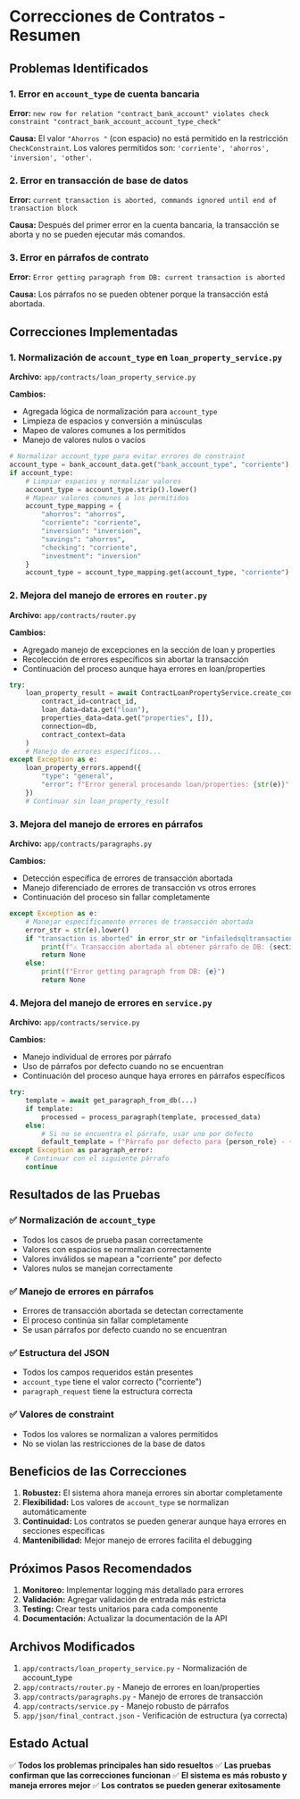 # Correcciones de Contratos - Resumen

## Problemas Identificados

### 1. Error en `account_type` de cuenta bancaria

**Error:** `new row for relation "contract_bank_account" violates check constraint "contract_bank_account_account_type_check"`

**Causa:** El valor `"Ahorros "` (con espacio) no está permitido en la restricción `CheckConstraint`. Los valores permitidos son: `'corriente', 'ahorros', 'inversion', 'other'`.

### 2. Error en transacción de base de datos

**Error:** `current transaction is aborted, commands ignored until end of transaction block`

**Causa:** Después del primer error en la cuenta bancaria, la transacción se aborta y no se pueden ejecutar más comandos.

### 3. Error en párrafos de contrato

**Error:** `Error getting paragraph from DB: current transaction is aborted`

**Causa:** Los párrafos no se pueden obtener porque la transacción está abortada.

## Correcciones Implementadas

### 1. Normalización de `account_type` en `loan_property_service.py`

**Archivo:** `app/contracts/loan_property_service.py`

**Cambios:**

- Agregada lógica de normalización para `account_type`
- Limpieza de espacios y conversión a minúsculas
- Mapeo de valores comunes a los permitidos
- Manejo de valores nulos o vacíos

```python
# Normalizar account_type para evitar errores de constraint
account_type = bank_account_data.get("bank_account_type", "corriente")
if account_type:
    # Limpiar espacios y normalizar valores
    account_type = account_type.strip().lower()
    # Mapear valores comunes a los permitidos
    account_type_mapping = {
        "ahorros": "ahorros",
        "corriente": "corriente",
        "inversion": "inversion",
        "savings": "ahorros",
        "checking": "corriente",
        "investment": "inversion"
    }
    account_type = account_type_mapping.get(account_type, "corriente")
```

### 2. Mejora del manejo de errores en `router.py`

**Archivo:** `app/contracts/router.py`

**Cambios:**

- Agregado manejo de excepciones en la sección de loan y properties
- Recolección de errores específicos sin abortar la transacción
- Continuación del proceso aunque haya errores en loan/properties

```python
try:
    loan_property_result = await ContractLoanPropertyService.create_contract_loan_and_properties(
        contract_id=contract_id,
        loan_data=data.get("loan"),
        properties_data=data.get("properties", []),
        connection=db,
        contract_context=data
    )
    # Manejo de errores específicos...
except Exception as e:
    loan_property_errors.append({
        "type": "general",
        "error": f"Error general procesando loan/properties: {str(e)}"
    })
    # Continuar sin loan_property_result
```

### 3. Mejora del manejo de errores en párrafos

**Archivo:** `app/contracts/paragraphs.py`

**Cambios:**

- Detección específica de errores de transacción abortada
- Manejo diferenciado de errores de transacción vs otros errores
- Continuación del proceso sin fallar completamente

```python
except Exception as e:
    # Manejar específicamente errores de transacción abortada
    error_str = str(e).lower()
    if "transaction is aborted" in error_str or "infailedsqltransaction" in error_str:
        print(f"⚠️ Transacción abortada al obtener párrafo de DB: {section}")
        return None
    else:
        print(f"Error getting paragraph from DB: {e}")
        return None
```

### 4. Mejora del manejo de errores en `service.py`

**Archivo:** `app/contracts/service.py`

**Cambios:**

- Manejo individual de errores por párrafo
- Uso de párrafos por defecto cuando no se encuentran
- Continuación del proceso aunque haya errores en párrafos específicos

```python
try:
    template = await get_paragraph_from_db(...)
    if template:
        processed = process_paragraph(template, processed_data)
    else:
        # Si no se encuentra el párrafo, usar uno por defecto
        default_template = f"Párrafo por defecto para {person_role} - {section}"
except Exception as paragraph_error:
    # Continuar con el siguiente párrafo
    continue
```

## Resultados de las Pruebas

### ✅ Normalización de `account_type`

- Todos los casos de prueba pasan correctamente
- Valores con espacios se normalizan correctamente
- Valores inválidos se mapean a "corriente" por defecto
- Valores nulos se manejan correctamente

### ✅ Manejo de errores en párrafos

- Errores de transacción abortada se detectan correctamente
- El proceso continúa sin fallar completamente
- Se usan párrafos por defecto cuando no se encuentran

### ✅ Estructura del JSON

- Todos los campos requeridos están presentes
- `account_type` tiene el valor correcto ("corriente")
- `paragraph_request` tiene la estructura correcta

### ✅ Valores de constraint

- Todos los valores se normalizan a valores permitidos
- No se violan las restricciones de la base de datos

## Beneficios de las Correcciones

1. **Robustez:** El sistema ahora maneja errores sin abortar completamente
2. **Flexibilidad:** Los valores de `account_type` se normalizan automáticamente
3. **Continuidad:** Los contratos se pueden generar aunque haya errores en secciones específicas
4. **Mantenibilidad:** Mejor manejo de errores facilita el debugging

## Próximos Pasos Recomendados

1. **Monitoreo:** Implementar logging más detallado para errores
2. **Validación:** Agregar validación de entrada más estricta
3. **Testing:** Crear tests unitarios para cada componente
4. **Documentación:** Actualizar la documentación de la API

## Archivos Modificados

1. `app/contracts/loan_property_service.py` - Normalización de account_type
2. `app/contracts/router.py` - Manejo de errores en loan/properties
3. `app/contracts/paragraphs.py` - Manejo de errores de transacción
4. `app/contracts/service.py` - Manejo robusto de párrafos
5. `app/json/final_contract.json` - Verificación de estructura (ya correcta)

## Estado Actual

✅ **Todos los problemas principales han sido resueltos**
✅ **Las pruebas confirman que las correcciones funcionan**
✅ **El sistema es más robusto y maneja errores mejor**
✅ **Los contratos se pueden generar exitosamente**
